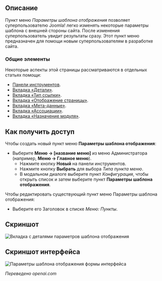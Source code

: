<!-- Filename: Help4.x:Menu_Item:_Display_Template_Options / Display title: Параметры отображения шаблона   -->

## Описание

Пункт меню *Параметры шаблона отображения* позволяет суперпользователю Joomla! легко изменять некоторые параметры шаблона с внешней стороны сайта. После изменения суперпользователь увидит результаты сразу. Этот пункт меню предназначен для помощи новым суперпользователям в разработке сайта.

### Общие элементы

Некоторые аспекты этой страницы рассматриваются в отдельных статьях помощи:

* [Панели инструментов](jdocmanual?article=help/common-elements/toolbars).
* [Вкладка «Детали»](jdocmanual?article=help/menu-items-common/menu-item-details).
* [Вкладка «Тип ссылки»](jdocmanual?article=help/menu-items-common/menu-item-link-type).
* [Вкладка «Отображение страницы»](jdocmanual?article=help/menu-items-common/menu-item-page-display).
* [Вкладка «Мета-данные»](jdocmanual?article=help/menu-items-common/menu-item-metadata).
* [Вкладка «Ассоциации»](jdocmanual?article=help/common-elements/edit-associations).
* [Вкладка «Назначение модуля»](jdocmanual?article=help/menu-items-common/menu-item-module-assignment).

## Как получить доступ

Чтобы создать новый пункт меню **Параметры шаблона отображения**:

- Выберите **Меню → \[название меню\]** из меню Администратора 
  (например, **Меню → Главное меню**).
  - Нажмите кнопку **Новый** на панели инструментов.
  - Нажмите кнопку **Выбрать** для выбора *Типа пункта меню*.
  - В модальном диалоге выберите пункт *Конфигурация*, чтобы открыть список и затем выберите пункт **Параметры шаблона отображения**.

Чтобы редактировать существующий пункт меню Параметры шаблона отображения:

- Выберите его Заголовок в списке *Меню: Пункты*.

## Скриншот

![Вкладка с деталями параметров шаблона отображения](../../../ru/images/menu-items/configuration-display-template-options-details.png)

## Скриншот интерфейса

![Параметры шаблона отображения формы интерфейса](../../../en/images/menu-items/configuration-display-template-options-frontend.png)

*Переведено openai.com*

